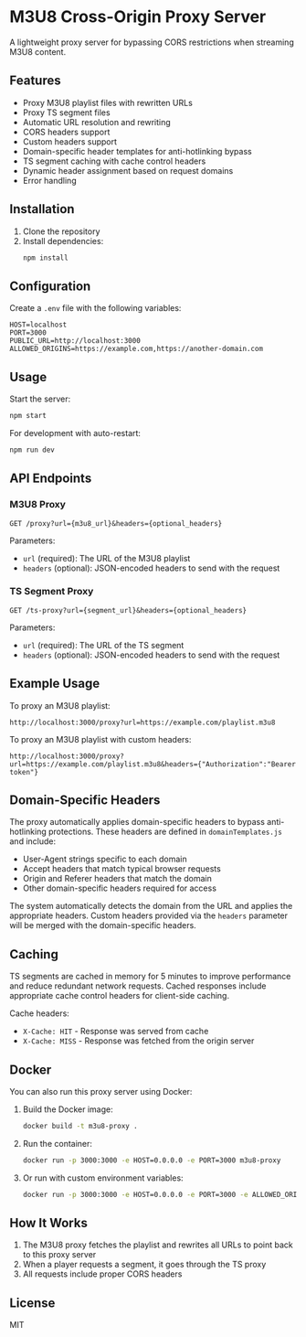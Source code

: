 # M3U8 Cross-Origin Proxy Server

A lightweight proxy server for bypassing CORS restrictions when streaming M3U8 content.

## Features

- Proxy M3U8 playlist files with rewritten URLs
- Proxy TS segment files
- Automatic URL resolution and rewriting
- CORS headers support
- Custom headers support
- Domain-specific header templates for anti-hotlinking bypass
- TS segment caching with cache control headers
- Dynamic header assignment based on request domains
- Error handling

## Installation

1. Clone the repository
2. Install dependencies:
   ```bash
   npm install
   ```

## Configuration

Create a `.env` file with the following variables:

```
HOST=localhost
PORT=3000
PUBLIC_URL=http://localhost:3000
ALLOWED_ORIGINS=https://example.com,https://another-domain.com
```

## Usage

Start the server:
```bash
npm start
```

For development with auto-restart:
```bash
npm run dev
```

## API Endpoints

### M3U8 Proxy

```
GET /proxy?url={m3u8_url}&headers={optional_headers}
```

Parameters:
- `url` (required): The URL of the M3U8 playlist
- `headers` (optional): JSON-encoded headers to send with the request

### TS Segment Proxy

```
GET /ts-proxy?url={segment_url}&headers={optional_headers}
```

Parameters:
- `url` (required): The URL of the TS segment
- `headers` (optional): JSON-encoded headers to send with the request

## Example Usage

To proxy an M3U8 playlist:
```
http://localhost:3000/proxy?url=https://example.com/playlist.m3u8
```

To proxy an M3U8 playlist with custom headers:
```
http://localhost:3000/proxy?url=https://example.com/playlist.m3u8&headers={"Authorization":"Bearer token"}
```

## Domain-Specific Headers

The proxy automatically applies domain-specific headers to bypass anti-hotlinking protections. These headers are defined in `domainTemplates.js` and include:

- User-Agent strings specific to each domain
- Accept headers that match typical browser requests
- Origin and Referer headers that match the domain
- Other domain-specific headers required for access

The system automatically detects the domain from the URL and applies the appropriate headers. Custom headers provided via the `headers` parameter will be merged with the domain-specific headers.

## Caching

TS segments are cached in memory for 5 minutes to improve performance and reduce redundant network requests. Cached responses include appropriate cache control headers for client-side caching.

Cache headers:
- `X-Cache: HIT` - Response was served from cache
- `X-Cache: MISS` - Response was fetched from the origin server

## Docker

You can also run this proxy server using Docker:

1. Build the Docker image:
   ```bash
   docker build -t m3u8-proxy .
   ```

2. Run the container:
   ```bash
   docker run -p 3000:3000 -e HOST=0.0.0.0 -e PORT=3000 m3u8-proxy
   ```

3. Or run with custom environment variables:
   ```bash
   docker run -p 3000:3000 -e HOST=0.0.0.0 -e PORT=3000 -e ALLOWED_ORIGINS=https://yourdomain.com m3u8-proxy
   ```

## How It Works

1. The M3U8 proxy fetches the playlist and rewrites all URLs to point back to this proxy server
2. When a player requests a segment, it goes through the TS proxy
3. All requests include proper CORS headers

## License

MIT
